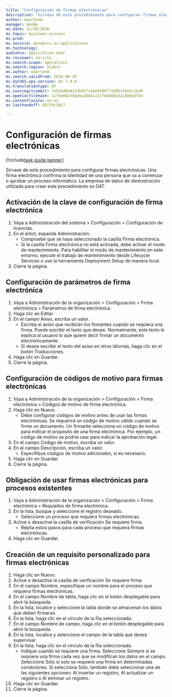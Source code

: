 ```yaml
--- 
title: "Configuración de firmas electrónicas"
description: "Sírvase de este procedimiento para configurar firmas electrónicas."
author: maertenm
manager: AnnBe
ms.date: 11/10/2016
ms.topic: business-process
ms.prod: 
ms.service: dynamics-ax-applications
ms.technology: 
audience: Application User
ms.reviewer: sericks
ms.search.scope: Operations
ms.search.region: Global
ms.author: maertenm
ms.search.validFrom: 2016-06-30
ms.dyn365.ops.version: AX 7.0.0
ms.translationtype: HT
ms.sourcegitcommit: 7e0a5d044133b917a3eb9386773205218e5c1b40
ms.openlocfilehash: 11fee0b2358e6a2b84c221f8eb06e32c888e5f44
ms.contentlocale: es-es
ms.lasthandoff: 09/29/2017

---
```

# <a name="set-up-electronic-signatures"></a>Configuración de firmas electrónicas

[!include[task guide banner](../../includes/task-guide-banner.md)]

Sírvase de este procedimiento para configurar firmas electrónicas. Una firma electrónica confirma la identidad de una persona que va a comenzar o aprobar un proceso informático. La empresa de datos de demostración utilizada para crear este procedimiento es DAT.


## <a name="enable-the-electronic-signature-configuration-key"></a>Activación de la clave de configuración de firma electrónica
1. Vaya a Administración del sistema > Configuración > Configuración de licencias.
2. En el árbol, expanda Administración.
    * Compruebe que se haya seleccionado la casilla Firma electrónica.  
    * Si la casilla Firma electrónica no está activada, debe activar el modo de mantenimiento. Para habilitar el modo de mantenimiento en este entorno, ejecute el trabajo de mantenimiento desde Lifecycle Services o use la herramienta Deployment.Setup de manera local.  
3. Cierre la página.

## <a name="set-up-electronic-signature-parameters"></a>Configuración de parámetros de firma electrónica
1. Vaya a Administración de la organización > Configuración > Firma electrónica > Parámetros de firma electrónica.
2. Haga clic en Editar.
3. En el campo Aviso, escriba un valor.
    * Escriba el aviso que recibirán los firmantes cuando se requiera una firma. Puede escribir el texto que desee. Normalmente, este texto le explica al usuario lo que quiere decir firmar un documento electrónicamente.  
    * Si desea escribir el texto del aviso en otros idiomas, haga clic en el botón Traducciones.  
4. Haga clic en Guardar.
5. Cierre la página.

## <a name="set-up-reason-codes-for-electronic-signatures"></a>Configuración de códigos de motivo para firmas electrónicas
1. Vaya a Administración de la organización > Configuración > Firma electrónica > Códigos de motivo de firma electrónica.
2. Haga clic en Nuevo.
    * Debe configurar códigos de motivo antes de usar las firmas electrónicas. Se requerirá un código de motivo válido cuando se firme un documento.     Un firmante selecciona un código de motivo para indicar el propósito de una firma electrónica. Por ejemplo, un código de motivo se podría usar para indicar la aprobación legal.  
3. En el campo Código de motivo, escriba un valor.
4. En el campo Descripción, escriba un valor.
    * Especifique códigos de motivo adicionales, si es necesario.  
5. Haga clic en Guardar.
6. Cierre la página.

## <a name="require-electronic-signatures-for-existing-processes"></a>Obligación de usar firmas electrónicas para procesos existentes
1. Vaya a Administración de la organización > Configuración > Firma electrónica > Requisitos de firma electrónica.
2. En la lista, busque y seleccione el registro deseado.
    * Seleccione un proceso que requiera firmas electrónicas.  
3. Active o desactive la casilla de verificación Se requiere firma.
    * Repita estos pasos para cada proceso que requiera firmas electrónicas.  
4. Haga clic en Guardar.

## <a name="create-a-custom-requirement-for-electronic-signatures"></a>Creación de un requisito personalizado para firmas electrónicas
1. Haga clic en Nuevo.
2. Active o desactive la casilla de verificación Se requiere firma.
3. En el campo Nombre, especifique un nombre para el proceso que requiera firmas electrónicas.
4. En el campo Nombre de tabla, haga clic en el botón desplegable para abrir la búsqueda.
5. En la lista, localice y seleccione la tabla donde se almacenan los datos que deben firmarse.
6. En la lista, haga clic en el vínculo de la fila seleccionada.
7. En el campo Nombre de campo, haga clic en el botón desplegable para abrir la búsqueda.
8. En la lista, localice y seleccione el campo de la tabla que desea supervisar.
9. En la lista, haga clic en el vínculo de la fila seleccionada.
    * Indique cuando se requiere una firma.     Seleccione Siempre si se requiere una firma cada vez que se modifican los datos en el campo.     Seleccione Sólo si solo se requiere una firma en determinadas condiciones. Si selecciona Sólo, también debe seleccionar una de las siguientes opciones: Al insertar un registro, Al actualizar un registro o Al eliminar un registro.  
10. Haga clic en Guardar.
11. Cierre la página.


